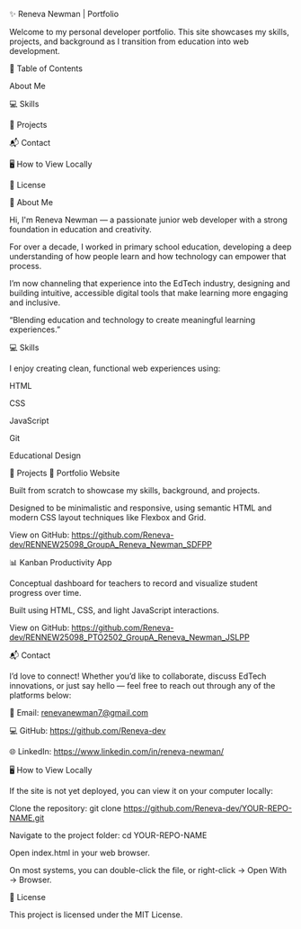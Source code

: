 ✨ Reneva Newman | Portfolio

Welcome to my personal developer portfolio. This site showcases my skills, projects, and background as I transition from education into web development.

📖 Table of Contents

About Me

💻 Skills

📝 Projects

📬 Contact

🖥️ How to View Locally

📄 License

🙋 About Me

Hi, I'm Reneva Newman — a passionate junior web developer with a strong foundation in education and creativity.

For over a decade, I worked in primary school education, developing a deep understanding of how people learn and how technology can empower that process.

I’m now channeling that experience into the EdTech industry, designing and building intuitive, accessible digital tools that make learning more engaging and inclusive.

“Blending education and technology to create meaningful learning experiences.”

💻 Skills

I enjoy creating clean, functional web experiences using:

HTML

CSS

JavaScript

Git

Educational Design

📝 Projects
📂 Portfolio Website

Built from scratch to showcase my skills, background, and projects.

Designed to be minimalistic and responsive, using semantic HTML and modern CSS layout techniques like Flexbox and Grid.

View on GitHub: https://github.com/Reneva-dev/RENNEW25098_GroupA_Reneva_Newman_SDFPP

📊 Kanban Productivity App

Conceptual dashboard for teachers to record and visualize student progress over time.

Built using HTML, CSS, and light JavaScript interactions.

View on GitHub: https://github.com/Reneva-dev/RENNEW25098_PTO2502_GroupA_Reneva_Newman_JSLPP

📬 Contact

I’d love to connect! Whether you’d like to collaborate, discuss EdTech innovations, or just say hello — feel free to reach out through any of the platforms below:

📧 Email: renevanewman7@gmail.com

💻 GitHub: https://github.com/Reneva-dev

🌐 LinkedIn: https://www.linkedin.com/in/reneva-newman/

🖥️ How to View Locally

If the site is not yet deployed, you can view it on your computer locally:

Clone the repository:
git clone https://github.com/Reneva-dev/YOUR-REPO-NAME.git

Navigate to the project folder:
cd YOUR-REPO-NAME

Open index.html in your web browser.

On most systems, you can double-click the file, or right-click → Open With → Browser.

📄 License

This project is licensed under the MIT License.
